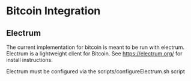 # Bitcoin Integration

## Electrum

The current implementation for bitcoin is meant to be run with electrum. Electrum is a lightweight client for Bitcoin. See https://electrum.org/ for install instructions.

Electrum must be configured via the scripts/configureElectrum.sh script
